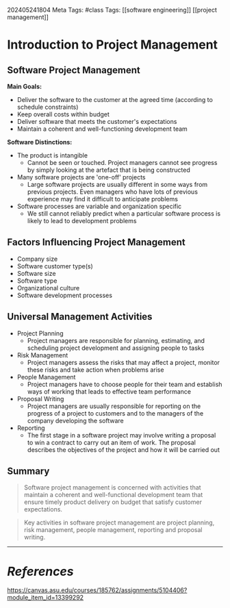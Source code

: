 202405241804
Meta Tags: #class
Tags: [[software engineering]] [[project management]]

# Introduction to Project Management

## Software Project Management

**Main Goals:**
- Deliver the software to the customer at the agreed time (according to schedule constraints)
- Keep overall costs within budget
- Deliver software that meets the customer's expectations
- Maintain a coherent and well-functioning development team

**Software Distinctions:**
- The product is intangible
	- Cannot be seen or touched. Project managers cannot see progress by simply looking at the artefact that is being constructed
- Many software projects are 'one-off' projects
	- Large software projects are usually different in some ways from previous projects. Even managers who have lots of previous experience may find it difficult to anticipate problems
- Software processes are variable and organization specific
	- We still cannot reliably predict when a particular software process is likely to lead to development problems

## Factors Influencing Project Management

- Company size
- Software customer type(s)
- Software size
- Software type
- Organizational culture
- Software development processes

## Universal Management Activities

- Project Planning
	- Project managers are responsible for planning, estimating, and scheduling project development and assigning people to tasks
- Risk Management
	- Project managers assess the risks that may affect a project, monitor these risks and take action when problems arise
- People Management
	- Project managers have to choose people for their team and establish ways of working that leads to effective team performance
- Proposal Writing
	- Project managers are usually responsible for reporting on the progress of a project to customers and to the managers of the company developing the software
- Reporting
	- The first stage in a software project may involve writing a proposal to win a contract to carry out an item of work. The proposal describes the objectives of the project and how it will be carried out

## Summary

>Software project management is concerned with activities that maintain a coherent and well-functional development team that ensure timely product delivery on budget that satisfy customer expectations.

>Key activities in software project management are project planning, risk management, people management, reporting and proposal writing.











---
# *References*
https://canvas.asu.edu/courses/185762/assignments/5104406?module_item_id=13399292